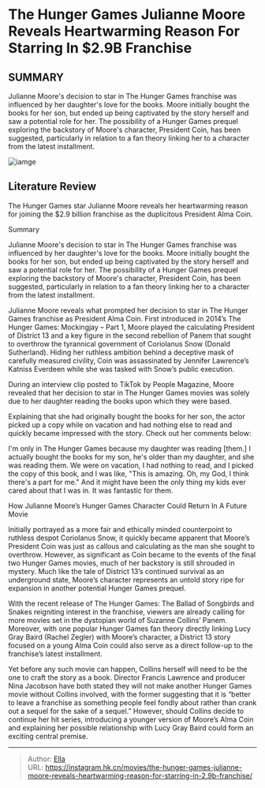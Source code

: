 # The Hunger Games Julianne Moore Reveals Heartwarming Reason For Starring In $2.9B Franchise


## SUMMARY 



  Julianne Moore&#39;s decision to star in The Hunger Games franchise was influenced by her daughter&#39;s love for the books.   Moore initially bought the books for her son, but ended up being captivated by the story herself and saw a potential role for her.   The possibility of a Hunger Games prequel exploring the backstory of Moore&#39;s character, President Coin, has been suggested, particularly in relation to a fan theory linking her to a character from the latest installment.  

![iamge](https://static1.srcdn.com/wordpress/wp-content/uploads/2023/12/julianne-moore-as-alma-coin-addressing-a-crowd-in-the-hunger-games-mockingjay-part-2.jpg)

## Literature Review
The Hunger Games star Julianne Moore reveals her heartwarming reason for joining the $2.9 billion franchise as the duplicitous President Alma Coin.


Summary

  Julianne Moore&#39;s decision to star in The Hunger Games franchise was influenced by her daughter&#39;s love for the books.   Moore initially bought the books for her son, but ended up being captivated by the story herself and saw a potential role for her.   The possibility of a Hunger Games prequel exploring the backstory of Moore&#39;s character, President Coin, has been suggested, particularly in relation to a fan theory linking her to a character from the latest installment.  






Julianne Moore reveals what prompted her decision to star in The Hunger Games franchise as President Alma Coin. First introduced in 2014’s The Hunger Games: Mockingjay – Part 1, Moore played the calculating President of District 13 and a key figure in the second rebellion of Panem that sought to overthrow the tyrannical government of Coriolanus Snow (Donald Sutherland). Hiding her ruthless ambition behind a deceptive mask of carefully measured civility, Coin was assassinated by Jennifer Lawrence’s Katniss Everdeen while she was tasked with Snow’s public execution.

During an interview clip posted to TikTok by People Magazine, Moore revealed that her decision to star in The Hunger Games movies was solely due to her daughter reading the books upon which they were based.


 

Explaining that she had originally bought the books for her son, the actor picked up a copy while on vacation and had nothing else to read and quickly became impressed with the story. Check out her comments below:


I&#39;m only in The Hunger Games because my daughter was reading [them.] I actually bought the books for my son, he&#39;s older than my daughter, and she was reading them. We were on vacation, I had nothing to read, and I picked the copy of this book, and I was like, &#34;This is amazing. Oh, my God, I think there&#39;s a part for me.&#34; And it might have been the only thing my kids ever cared about that I was in. It was fantastic for them.



 How Julianne Moore’s Hunger Games Character Could Return In A Future Movie 
          

Initially portrayed as a more fair and ethically minded counterpoint to ruthless despot Coriolanus Snow, it quickly became apparent that Moore’s President Coin was just as callous and calculating as the man she sought to overthrow. However, as significant as Coin became to the events of the final two Hunger Games movies, much of her backstory is still shrouded in mystery. Much like the tale of District 13’s continued survival as an underground state, Moore’s character represents an untold story ripe for expansion in another potential Hunger Games prequel.

With the recent release of The Hunger Games: The Ballad of Songbirds and Snakes reigniting interest in the franchise, viewers are already calling for more movies set in the dystopian world of Suzanne Collins’ Panem. Moreover, with one popular Hunger Games fan theory directly linking Lucy Gray Baird (Rachel Zegler) with Moore’s character, a District 13 story focused on a young Alma Coin could also serve as a direct follow-up to the franchise’s latest installment.

Yet before any such movie can happen, Collins herself will need to be the one to craft the story as a book. Director Francis Lawrence and producer Nina Jacobson have both stated they will not make another Hunger Games movie without Collins involved, with the former suggesting that it is “better to leave a franchise as something people feel fondly about rather than crank out a sequel for the sake of a sequel.” However, should Collins decide to continue her hit series, introducing a younger version of Moore’s Alma Coin and explaining her possible relationship with Lucy Gray Baird could form an exciting central premise.



---

> Author: [Ella](https://instagram.hk.cn/)  
> URL: https://instagram.hk.cn/movies/the-hunger-games-julianne-moore-reveals-heartwarming-reason-for-starring-in-2.9b-franchise/  

